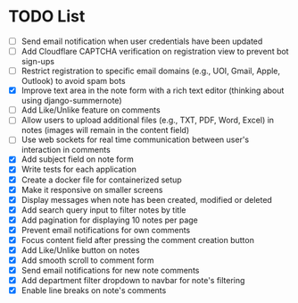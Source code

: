 # TODO List

- [ ] Send email notification when user credentials have been updated
- [ ] Add Cloudflare CAPTCHA verification on registration view to prevent bot sign-ups
- [ ] Restrict registration to specific email domains (e.g., UOI, Gmail, Apple, Outlook) to avoid spam bots
- [x] Improve text area in the note form with a rich text editor (thinking about using django-summernote)
- [ ] Add Like/Unlike feature on comments
- [ ] Allow users to upload additional files (e.g., TXT, PDF, Word, Excel) in notes (images will remain in the content field)
- [ ] Use web sockets for real time communication between user's interaction in comments
- [X] Add subject field on note form
- [X] Write tests for each application
- [X] Create a docker file for containerized setup
- [X] Make it responsive on smaller screens
- [X] Display messages when note has been created, modified or deleted
- [X] Add search query input to filter notes by title
- [X] Add pagination for displaying 10 notes per page
- [X] Prevent email notifications for own comments
- [X] Focus content field after pressing the comment creation button
- [X] Add Like/Unlike button on notes
- [X] Add smooth scroll to comment form
- [X] Send email notifications for new note comments
- [X] Add department filter dropdown to navbar for note's filtering
- [X] Enable line breaks on note's comments
